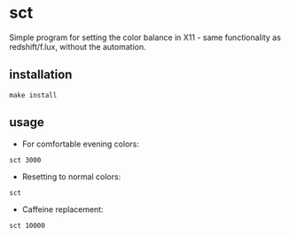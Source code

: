 # sct
Simple program for setting the color balance in X11 - same functionality as
redshift/f.lux, without the automation.

## installation
`make install`

## usage
* For comfortable evening colors:
```
sct 3000
```
* Resetting to normal colors:
```
sct
```
* Caffeine replacement:
```
sct 10000
```

